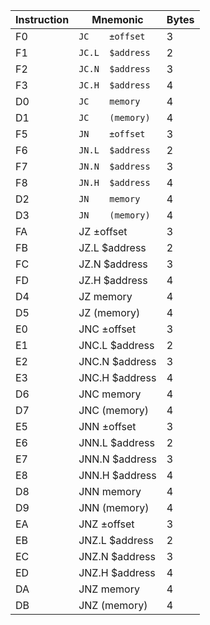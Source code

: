 |Instruction|Mnemonic           |Bytes|
|-----------|---------------------|-----|
|F0         |``JC    ±offset``  |3    |
|F1         |``JC.L  $address`` |2    |
|F2         |``JC.N  $address`` |3    |
|F3         |``JC.H  $address`` |4    |
|D0         |``JC    memory``   |4    |
|D1         |``JC    (memory)`` |4    |
|F5         |``JN    ±offset``  |3    |
|F6         |``JN.L  $address`` |2    |
|F7         |``JN.N  $address`` |3    |
|F8         |``JN.H  $address`` |4    |
|D2         |``JN    memory``   |4    |
|D3         |``JN    (memory)`` |4    |
|FA         |JZ    ±offset   |3    |
|FB         |JZ.L  $address  |2    |
|FC         |JZ.N  $address  |3    |
|FD         |JZ.H  $address  |4    |
|D4         |JZ    memory    |4    |
|D5         |JZ    (memory)  |4    |
|E0         |JNC   ±offset   |3    |
|E1         |JNC.L $address  |2    |
|E2         |JNC.N $address  |3    |
|E3         |JNC.H $address  |4    |
|D6         |JNC   memory    |4    |
|D7         |JNC   (memory)  |4    |
|E5         |JNN   ±offset   |3    |
|E6         |JNN.L $address  |2    |
|E7         |JNN.N $address  |3    |
|E8         |JNN.H $address  |4    |
|D8         |JNN   memory    |4    |
|D9         |JNN   (memory)  |4    |
|EA         |JNZ   ±offset   |3    |
|EB         |JNZ.L $address  |2    |
|EC         |JNZ.N $address  |3    |
|ED         |JNZ.H $address  |4    |
|DA         |JNZ   memory    |4    |
|DB         |JNZ   (memory)  |4    |